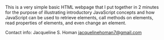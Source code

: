 This is a very simple basic HTML webpage that I put together in 2 minutes for the purpose of illustrating introductory JavaScript concepts and how JavaScript can be used to retrieve elements, call methods on elements, read properties of elements, and even change an element.

Contact info: 
Jacqueline S. Homan
jacquelinehoman7@gmail.com
